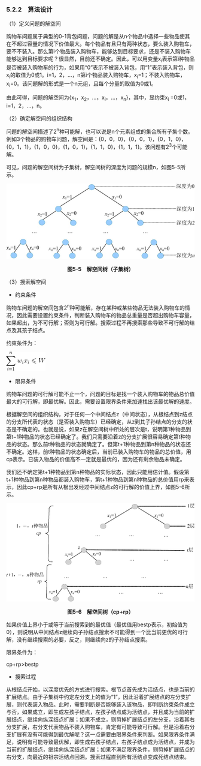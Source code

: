 ### 5.2.2　算法设计

（1）定义问题的解空间

购物车问题属于典型的0-1背包问题，问题的解是从n个物品中选择一些物品使其在不超过容量的情况下价值最大。每个物品有且只有两种状态，要么装入购物车，要不不装入。那么第i个物品装入购物车，能够达到目标要求，还是不装入购物车能够达到目标要求呢？很显然，目前还不确定。因此，可以用变量x<sub class="my_markdown">i</sub>表示第i种物品是否被装入购物车的行为，如果用“0”表示不被装入背包，用“1”表示装入背包，则x<sub class="my_markdown">i</sub>的取值为0或1。i=1，2，…，n第i个物品装入购物车，x<sub class="my_markdown">i</sub>=1；不装入购物车，x<sub class="my_markdown">i</sub>=0。该问题解的形式是一个n元组，且每个分量的取值为0或1。

由此可得，问题的解空间为{x<sub class="my_markdown">1</sub>，x<sub>2</sub>，…，x<sub class="my_markdown">i</sub>，…，x<sub class="my_markdown">n</sub>}，其中，显约束x<sub class="my_markdown">i</sub> =0或1，i=1，2，…，n。

（2）确定解空间的组织结构

问题的解空间描述了2<sup class="my_markdown">n</sup>种可能解，也可以说是n个元素组成的集合所有子集个数。例如3个物品的购物车问题，解空间是：{0，0，0}，{0，0，1}，{0，1，0}，{0，1，1}，{1，0，0}，{1，0，1}，{1，1，0}，{1，1，1}。该问题有2<sup>3</sup>个可能解。

可见，问题的解空间树为子集树，解空间树的深度为问题的规模n，如图5-5所示。

![530.jpg](../images/530.jpg)
<center class="my_markdown"><b class="my_markdown">图5-5　解空间树（子集树）</b></center>

（3）搜索解空间

+ 约束条件

购物车问题的解空间包含2<sup class="my_markdown">n</sup>种可能解，存在某种或某些物品无法装入购物车的情况，因此需要设置约束条件，判断装入购物车的物品总重量是否超出购物车容量，如果超出，为不可行解；否则为可行解。搜索过程不再搜索那些导致不可行解的结点及其孩子结点。

约束条件为：

![531.gif](../images/531.gif)
+ 限界条件

购物车问题的可行解可能不止一个，问题的目标是找一个装入购物车的物品总价值最大的可行解，即最优解。因此，需要设置限界条件来加速找出该最优解的速度。

根据解空间的组织结构，对于任何一个中间结点z（中间状态），从根结点到z结点的分支所代表的状态（是否装入购物车）已经确定，从z到其子孙结点的分支的状态是不确定的。也就是说，如果z在解空间树中所处的层次是t，说明第1种物品到第t−1种物品的状态已经确定了。我们只需要沿着z的分支扩展很容易确定第t种物品的状态。那么前t种物品的状态就确定了。但第t+1种物品到第n种物品的状态还不确定。这样，前t种物品的状态确定后，当前已装入购物车的物品的总价值，用cp表示。已装入物品的价值高不一定就是最优的，因为还有剩余物品未确定。

我们还不确定第t+1种物品到第n种物品的实际状态，因此只能用估计值。假设第t+1种物品到第n种物品都装入购物车，第t+1种物品到第n种物品的总价值用rp来表示，因此cp+rp是所有从根出发经过中间结点z的可行解的价值上界，如图5-6所示。

![532.png](../images/532.png)
<center class="my_markdown"><b class="my_markdown">图5-6　解空间树（cp+rp）</b></center>

如果价值上界小于或等于当前搜索到的最优值（最优值用bestp表示，初始值为0），则说明从中间结点z继续向子孙结点搜索不可能得到一个比当前更优的可行解，没有继续搜索的必要，反之，则继续向z的子孙结点搜索。

限界条件为：

cp+rp>bestp

+ 搜索过程

从根结点开始，以深度优先的方式进行搜索。根节点首先成为活结点，也是当前的扩展结点。由于子集树中约定左分支上的值为“1”，因此沿着扩展结点的左分支扩展，则代表装入物品。此时，需要判断是否能够装入该物品，即判断约束条件成立与否，如果成立，即生成左孩子结点，左孩子结点成为活结点，并且成为当前的扩展结点，继续向纵深结点扩展；如果不成立，则剪掉扩展结点的左分支，沿着其右分支扩展，右分支代表物品不装入购物车，肯定有可能导致可行解。但是沿着右分支扩展有没有可能得到最优解呢？这一点需要由限界条件来判断。如果限界条件满足，说明有可能导致最优解，即生成右孩子结点，右孩子结点成为活结点，并成为当前的扩展结点，继续向纵深结点扩展；如果不满足限界条件，则剪掉扩展结点的右分支，向最近的祖宗活结点回溯。搜索过程直到所有活结点变成死结点结束。

